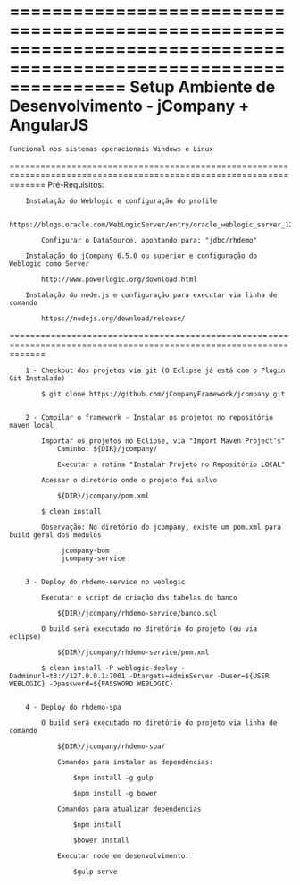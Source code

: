 ===================================================================================================================
Setup Ambiente de Desenvolvimento - jCompany + AngularJS
===================================================================================================================

	Funcional nos sistemas operacionais Windows e Linux

===================================================================================================================
	Pré-Requisitos:

		Instalação do Weblogic e configuração do profile

			https://blogs.oracle.com/WebLogicServer/entry/oracle_weblogic_server_12_11

			Configurar o DataSource, apontando para: "jdbc/rhdemo"

		Instalação do jCompany 6.5.0 ou superior e configuração do Weblogic como Server

			http://www.powerlogic.org/download.html

		Instalação do node.js e configuração para executar via linha de comando

			https://nodejs.org/download/release/


===================================================================================================================

		1 - Checkout dos projetos via git (O Eclipse já está com o Plugin Git Instalado)

			$ git clone https://github.com/jCompanyFramework/jcompany.git


		2 - Compilar o framework - Instalar os projetos no repositório maven local

			Importar os projetos no Eclipse, via "Import Maven Project's"
				Caminho: ${DIR}/jcompany/

				Executar a rotina "Instalar Projeto no Repositório LOCAL"

			Acessar o diretório onde o projeto foi salvo

				${DIR}/jcompany/pom.xml
			
			$ clean install

			Observação: No diretório do jcompany, existe um pom.xml para build geral dos módulos

				 jcompany-bom 
				 jcompany-service 
 

		3 - Deploy do rhdemo-service no weblogic
		
			Executar o script de criação das tabelas do banco

				${DIR}/jcompany/rhdemo-service/banco.sql

			O build será executado no diretório do projeto (ou via eclipse)

				${DIR}/jcompany/rhdemo-service/pom.xml

			$ clean install -P weblogic-deploy -Dadminurl=t3://127.0.0.1:7001 -Dtargets=AdminServer -Duser=${USER WEBLOGIC} -Dpassword=${PASSWORD WEBLOGIC}


		4 - Deploy do rhdemo-spa

			O build será executado no diretório do projeto via linha de comando

				${DIR}/jcompany/rhdemo-spa/
		
				Comandos para instalar as dependências:

					$npm install -g gulp

					$npm install -g bower

				Comandos para atualizar dependencias

					$npm install

					$bower install

				Executar node em desenvolvimento:

					$gulp serve
 
